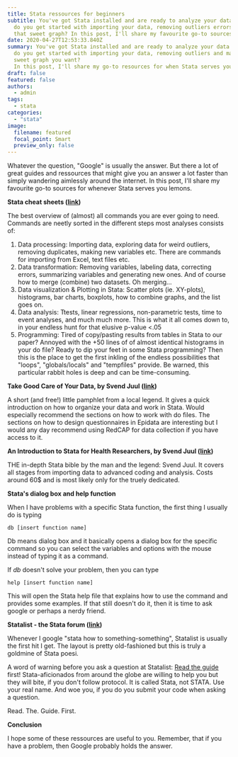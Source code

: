 ```yaml
---
title: Stata ressources for beginners
subtitle: You've got Stata installed and are ready to analyze your data. But how
  do you get started with importing your data, removing outliers errors and make
  that sweet graph? In this post, I'll share my favourite go-to sources on.
date: 2020-04-27T12:53:33.840Z
summary: You've got Stata installed and are ready to analyze your data. But how
  do you get started with importing your data, removing outliers and make that
  sweet graph you want?
  In this post, I'll share my go-to resources for when Stata serves you lemons.
draft: false
featured: false
authors:
  - admin
tags:
  - stata
categories:
  - "stata"
image:
  filename: featured
  focal_point: Smart
  preview_only: false
---
```

Whatever the question, "Google" is usually the answer. But there a lot of great guides and ressources that might give you an answer a lot faster than simply wandering aimlessly around the internet. In this post, I'll share my favourite go-to sources for whenever Stata serves you lemons.

**Stata cheat sheets ([link](https://www.stata.com/bookstore/stata-cheat-sheets/))**

The best overview of (almost) all commands you are ever going to need. Commands are neetly sorted in the different steps most analyses consists of:

1. Data processing: Importing data, exploring data for weird outliers, removing duplicates, making new variables etc. There are commands for importing from Excel, text files etc.
2. Data transformation: Removing variables, labeling data, correcting errors, summarizing variables and generating new ones. And of course how to merge (combine) two datasets. Oh merging...
3. Data visualization & Plotting in Stata: Scatter plots (ie. XY-plots), histograms, bar charts, boxplots, how to combine graphs, and the list goes on.
4. Data analysis: Ttests, linear regressions, non-parametric tests, time to event analyses, and much much more. This is what it all comes down to, in your endless hunt for that elusive p-value <.05
5. Programming: Tired of copy/pasting results from tables in Stata to our paper? Annoyed with the +50 lines of of almost identical histograms in your do file? Ready to dip your feet in some Stata programming? Then this is the place to get the first inkling of the endless possibilities that "loops", "globals/locals" and "tempfiles" provide. Be warned, this particular rabbit holes is deep and can be time-consuming.

**Take Good Care of Your Data, by Svend Juul ([link](https://www.epidata.dk/php/downloadc.php?file=takecare.pdf))**

A short (and free!) little pamphlet from a local legend. It gives a quick introduction on how to organize your data and work in Stata. Would especially recommend the sections on how to work with do files. The sections on how to design questionnaires in Epidata are interesting but I would any day recommend using RedCAP for data collection if you have access to it.

**An Introduction to Stata for Health Researchers, by Svend Juul ([link](https://www.stata.com/bookstore/introduction-stata-health-researchers/))**

THE in-depth Stata bible by the man and the legend: Svend Juul. It covers all stages from importing data to advanced coding and analysis. Costs around 60$ and is most likely only for the truely dedicated.

**Stata's dialog box and help function**

When I have problems with a specific Stata function, the first thing I usually do is typing

```
db [insert function name]
```

Db means dialog box and it basically opens a dialog box for the specific command so you can select the variables and options with the mouse instead of typing it as a command.

If *db* doesn't solve your problem, then you can type

```
help [insert function name]
```

This will open the Stata help file that explains how to use the command and provides some examples. If that still doesn't do it, then it is time to ask google or perhaps a nerdy friend.

**Statalist - the Stata forum ([link](https://www.statalist.org/))**

Whenever I google "stata how to something-something", Statalist is usually the first hit I get. The layout is pretty old-fashioned but this is truly a goldmine of Stata poesi.

A word of warning before you ask a question at Statalist: [Read the guide ](https://www.statalist.org/forums/help#gfaq_postingadvice)first! Stata-aficionados from around the globe are willing to help you but they will bite, if you don't follow protocol. It is called Stata, not STATA. Use your real name. And woe you, if you do you submit your code when asking a question.

Read. The. Guide. First.

 **Conclusion**

I hope some of these ressources are useful to you. Remember, that if you have a problem, then Google probably holds the answer.
